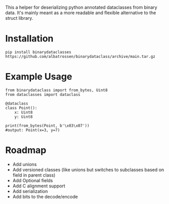This a helper for deserializing python annotated dataclasses from binary data.
It's mainly meant as a more readable and flexible alternative to the struct library.
# Installation

    pip install binarydataclasses https://github.com/albatrossen/binarydataclass/archive/main.tar.gz

# Example Usage

    from binarydataclass import from_bytes, Uint8
    from dataclasses import dataclass
    
    @dataclass
    class Point():
        x: Uint8
        y: Uint8
    
    print(from_bytes(Point, b'\x03\x07'))
    #output: Point(x=3, y=7) 
# Roadmap
* Add unions
* Add versioned classes (like unions but switches to subclasses based on field in parent class)
* Add Optional fields
* Add C alignment support
* Add serialization
* Add bits to the decode/encode
